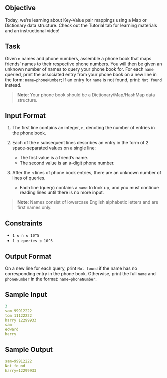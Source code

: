 ## Objective
Today, we’re learning about Key-Value pair mappings using a Map or Dictionary data structure. Check out the Tutorial tab for learning materials and an instructional video!

## Task
Given `n` names and phone numbers, assemble a phone book that maps friends' names to their respective phone numbers. You will then be given an unknown number of names to query your phone book for. For each `name` queried, print the associated entry from your phone book on a new line in the form: `name=phoneNumber`; If an entry for `name` is not found, print: `Not found` instead.

> **Note**: Your phone book should be a Dictionary/Map/HashMap data structure.

## Input Format
1. The first line contains an integer, `n`, denoting the number of entries in the phone book.
2. Each of the `n` subsequent lines describes an entry in the form of 2 space-separated values on a single line:
   - The first value is a friend’s name.
   - The second value is an `8-`digit phone number.

3. After the `n` lines of phone book entries, there are an unknown number of lines of queries.  
   - Each line (query) contains a `name` to look up, and you must continue reading lines until there is no more input.

> **Note**: Names consist of lowercase English alphabetic letters and are first names only.

## Constraints
- `1 ≤ n ≤ 10^5`
- `1 ≤ queries ≤ 10^5`

## Output Format
On a new line for each query, print `Not found` if the name has no corresponding entry in the phone book. Otherwise, print the full `name` and `phoneNumber` in the format: `name=phoneNumber`.

## Sample Input
```yaml
3
sam 99912222
tom 11122222
harry 12299933
sam
edward
harry
```

## Sample Output
```yaml
sam=99912222
Not found
harry=12299933
```
